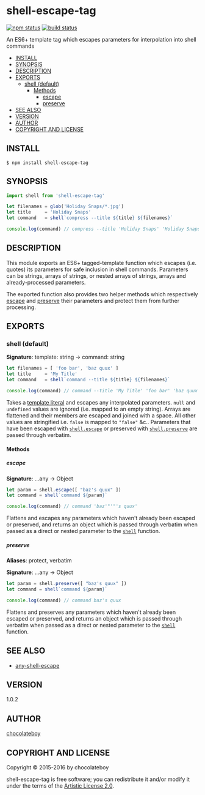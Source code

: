 # shell-escape-tag

[![npm status](http://img.shields.io/npm/v/shell-escape-tag.svg)](https://www.npmjs.org/package/shell-escape-tag)
[![build status](https://secure.travis-ci.org/chocolateboy/shell-escape-tag.svg)](http://travis-ci.org/chocolateboy/shell-escape-tag)

An ES6+ template tag which escapes parameters for interpolation into shell commands

- [INSTALL](#install)
- [SYNOPSIS](#synopsis)
- [DESCRIPTION](#description)
- [EXPORTS](#exports)
  - [shell (default)](#shell-default)
    - [Methods](#methods)
      - [escape](#escape)
      - [preserve](#preserve)
- [SEE ALSO](#see-also)
- [VERSION](#version)
- [AUTHOR](#author)
- [COPYRIGHT AND LICENSE](#copyright-and-license)

## INSTALL

    $ npm install shell-escape-tag

## SYNOPSIS

```javascript
import shell from 'shell-escape-tag'

let filenames = glob('Holiday Snaps/*.jpg')
let title     = 'Holiday Snaps'
let command   = shell`compress --title ${title} ${filenames}`

console.log(command) // compress --title 'Holiday Snaps' 'Holiday Snaps/Picture 1.jpg' 'Holiday Snaps/Picture 2.jpg'
```

## DESCRIPTION

This module exports an ES6+ tagged-template function which escapes (i.e. quotes) its parameters for safe inclusion in
shell commands. Parameters can be strings, arrays of strings, or nested arrays of strings, arrays and already-processed
parameters.

The exported function also provides two helper methods which respectively [escape](#escape) and [preserve](#preserve)
their parameters and protect them from further processing.

## EXPORTS

### shell (default)

**Signature**: template: string → command: string

```javascript
let filenames = [ 'foo bar', 'baz quux' ]
let title     = 'My Title'
let command   = shell`command --title ${title} ${filenames}`

console.log(command) // command --title 'My Title' 'foo bar' 'baz quux'
```

Takes a [template literal](https://developer.mozilla.org/en-US/docs/Web/JavaScript/Reference/Template_literals)
and escapes any interpolated parameters. `null` and `undefined` values are ignored
(i.e. mapped to an empty string). Arrays are flattened and their members are escaped and joined with a space.
All other values are stringified i.e. `false` is mapped to `"false"` &c.. Parameters that have been escaped
with [`shell.escape`](#escape) or preserved with [`shell.preserve`](#preserve) are passed through verbatim.

#### Methods

##### escape

**Signature**: ...any → Object

```javascript
let param = shell.escape([ "baz's quux" ])
let command = shell`command ${param}`

console.log(command) // command 'baz'"'"'s quux'
```

Flattens and escapes any parameters which haven't already been escaped or preserved, and returns an object which
is passed through verbatim when passed as a direct or nested parameter to the [`shell`](#shell-default) function.

##### preserve

**Aliases**: protect, verbatim

**Signature**: ...any → Object

```javascript
let param = shell.preserve([ "baz's quux" ])
let command = shell`command ${param}`

console.log(command) // command baz's quux
```

Flattens and preserves any parameters which haven't already been escaped or preserved, and returns an object which
is passed through verbatim when passed as a direct or nested parameter to the [`shell`](#shell-default) function.

## SEE ALSO

* [any-shell-escape](https://www.npmjs.com/package/any-shell-escape)

## VERSION

1.0.2

## AUTHOR

[chocolateboy](mailto:chocolate@cpan.org)

## COPYRIGHT AND LICENSE

Copyright © 2015-2016 by chocolateboy

shell-escape-tag is free software; you can redistribute it and/or modify it under the
terms of the [Artistic License 2.0](http://www.opensource.org/licenses/artistic-license-2.0.php).
